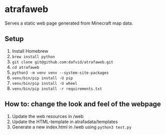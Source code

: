 # atrafaweb
Serves a static web page generated from Minecraft map data. 

## Setup
1. Install Homebrew
2. `brew install python`
3. `git clone git@github.com:dafvid/atrafaweb.git`
4. `cd atrafaweb`
5. `python3 -m venv venv --system-site-packages`
6. `venv/bin/pip install -U pip`
7. `venv/bin/pip install -U wheel`
8. `venv/bin/pip install -r requirements.txt`

## How to: change the look and feel of the webpage
1. Update the web resources in /web 
2. Update the HTML-template in atrafadata/templates
3. Generate a new index.html in /web using `python3 test.py`
